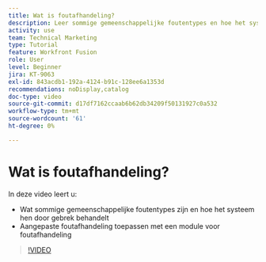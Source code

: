 ```yaml
---
title: Wat is foutafhandeling?
description: Leer sommige gemeenschappelijke foutentypes en hoe het systeem hen door gebrek behandelt, dan leren hoe te om douanefout behandeling in  [!DNL Adobe Workfront Fusion] toe te passen.
activity: use
team: Technical Marketing
type: Tutorial
feature: Workfront Fusion
role: User
level: Beginner
jira: KT-9063
exl-id: 843acdb1-192a-4124-b91c-128ee6a1353d
recommendations: noDisplay,catalog
doc-type: video
source-git-commit: d17df7162ccaab6b62db34209f50131927c0a532
workflow-type: tm+mt
source-wordcount: '61'
ht-degree: 0%

---
```


# Wat is foutafhandeling?

In deze video leert u:

* Wat sommige gemeenschappelijke foutentypes zijn en hoe het systeem hen door gebrek behandelt
* Aangepaste foutafhandeling toepassen met een module voor foutafhandeling

>[!VIDEO](https://video.tv.adobe.com/v/335304/?quality=12&learn=on&enablevpops)
